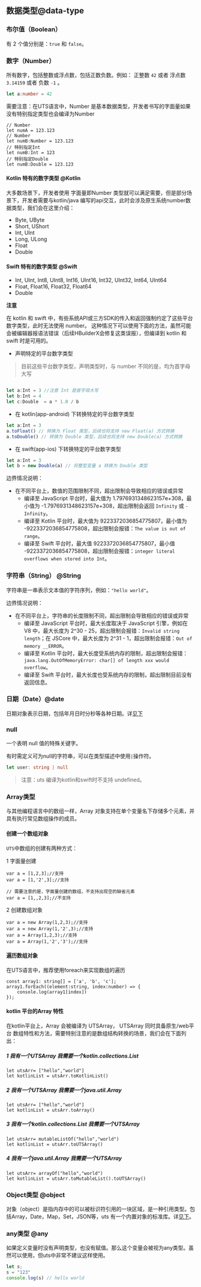 ## 数据类型@data-type

### 布尔值（Boolean）

有 2 个值分别是：`true` 和 `false`。

### 数字（Number）

所有数字，包括整数或浮点数，包括正数负数。例如： 正整数 `42` 或者 浮点数 `3.14159` 或者 负数 `-1` 。

```ts
let a:number = 42
```

需要注意：在UTS语言中，Number 是基本数据类型，开发者书写的字面量如果没有特别指定类型也会编译为Number

  ```
  // Number
  let numA = 123.123
  // Number
  let numB:Number = 123.123
  // 特别指定Int
  let numB:Int = 123
  // 特别指定Double
  let numB:Double = 123.123
  ```

#### Kotlin 特有的数字类型 @Kotlin
  

  大多数场景下，开发者使用 字面量即Number 类型就可以满足需要，但是部分场景下，开发者需要与kotlin/java 编写的api交互，此时会涉及原生系统number数据类型，我们会在这里介绍：



- Byte, UByte
- Short, UShort
- Int, UInt
- Long, ULong
- Float
- Double

#### Swift 特有的数字类型 @Swift

- Int, UInt, Int8, UInt8, Int16, UInt16, Int32, UInt32, Int64, UInt64
- Float, Float16, Float32, Float64
- Double

**注意**

在 kotlin 和 swift 中，有些系统API或三方SDK的传入和返回强制约定了这些平台数字类型，此时无法使用 number。
这种情况下可以使用下面的方法，虽然可能会被编辑器报语法错误（后续HBuilderX会修复这类误报），但编译到 kotlin 和 swift 时是可用的。

- 声明特定的平台数字类型
 > 目前这些平台数字类型，声明类型时，与 number 不同的是，均为首字母大写

```ts

let a:Int = 3 //注意 Int 是首字母大写
let b:Int = 4
let c:Double  = a * 1.0 / b
```

- 在 kotlin(app-android) 下转换特定的平台数字类型
```ts
let a:Int = 3
a.toFloat() // 转换为 Float 类型，后续也将支持 new Float(a) 方式转换
a.toDouble() // 转换为 Double 类型，后续也将支持 new Double(a) 方式转换
```

- 在 swift(app-ios) 下转换特定的平台数字类型
```ts
let a:Int = 3
let b = new Double(a) // 将整型变量 a 转换为 Double 类型
```
边界情况说明：

- 在不同平台上，数值的范围限制不同，超出限制会导致相应的错误或异常
  * 编译至 JavaScript 平台时，最大值为 1.7976931348623157e+308，最小值为 -1.7976931348623157e+308，超出限制会返回 `Infinity` 或 `-Infinity`。
  * 编译至 Kotlin 平台时，最大值为 9223372036854775807，最小值为 -9223372036854775808，超出限制会报错：`The value is out of range‌`。
  * 编译至 Swift 平台时，最大值 9223372036854775807，最小值 -9223372036854775808，超出限制会报错：`integer literal overflows when stored into Int`。

### 字符串（String） @String

字符串是一串表示文本值的字符序列，例如：`"hello world"`。

边界情况说明：

- 在不同平台上，字符串的长度限制不同，超出限制会导致相应的错误或异常
  * 编译至 JavaScript 平台时，最大长度取决于 JavaScript 引擎，例如在 V8 中，最大长度为 2^30 - 25，超出限制会报错：`Invalid string length`；在 JSCore 中，最大长度为 2^31 - 1，超出限制会报错：`Out of memory __ERROR`。
  * 编译至 Kotlin 平台时，最大长度受系统内存的限制，超出限制会报错：`java.lang.OutOfMemoryError: char[] of length xxx would overflow`。
  * 编译至 Swift 平台时，最大长度也受系统内存的限制，超出限制目前没有返回信息。

### 日期（Date）@date

日期对象表示日期，包括年月日时分秒等各种日期。详[见下](#Date)

### null

一个表明 null 值的特殊关键字。

有时需定义可为null的字符串，可以在类型描述中使用`|`操作符。
```ts
let user: string | null
```

> 注意：uts 编译为kotlin和swift时不支持 undefined。

### Array类型 
  
与其他编程语言中的数组一样，Array 对象支持在单个变量名下存储多个元素，并具有执行常见数组操作的成员。


#### 创建一个数组对象

`UTS`中数组的创建有两种方式：

1 字面量创建

```
var a = [1,2,3];//支持
var a = [1,'2',3];//支持

// 需要注意的是，字面量创建的数组，不支持出现空的缺省元素
var a = [1,,2,3];//不支持
```

2  创建数组对象
```
var a = new Array(1,2,3);//支持
var a = new Array(1,'2',3);//支持
var a = Array(1,2,3);//支持
var a = Array(1,'2','3');//支持
```

#### 遍历数组对象

在UTS语言中，推荐使用foreach来实现数组的遍历

```
const array1: string[] = ['a', 'b', 'c'];
array1.forEach((element:string, index:number) => {
    console.log(array1[index])
});
```


#### kotlin 平台的Array 特性

在kotlin平台上，Array 会被编译为 UTSArray， UTSArray 同时具备原生/web平台 数组特性和方法，需要特别注意的是数组结构转换的场景，我们会在下面列出：

##### 1 我有一个UTSArray 我需要一个kotlin.collections.List

```
let utsArr= ["hello","world"]
let kotlinList = utsArr.toKotlinList()
```

##### 2 我有一个UTSArray 我需要一个java.util.Array

```
let utsArr= ["hello","world"]
let kotlinList = utsArr.toArray()
```

##### 3 我有一个kotlin.collections.List 我需要一个UTSArray

```
let utsArr= mutableListOf("hello","world")
let kotlinList = utsArr.toUTSArray()
```

##### 4 我有一个java.util.Array 我需要一个UTSArray

```
let utsArr= arrayOf("hello","world")
let kotlinList = utsArr.toMutableList().toUTSArray()
```



### Object类型 @object

对象（object）是指内存中的可以被标识符引用的一块区域，是一种引用类型。包括Array，Date，Map，Set，JSON等，uts 有一个内置对象的标准库。详[见下](#内置对象和api)。

### any类型 @any

如果定义变量时没有声明类型，也没有赋值。那么这个变量会被视为any类型。虽然可以使用，但uts中非常不建议这样使用。

```ts
let s;
s = "123"
console.log(s) // hello world
```
